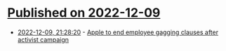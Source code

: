 # [Published on 2022-12-09](index.md)

* [2022-12-09, 21:28:20](https://news.ycombinator.com/item?id=33926639) - [Apple to end employee gagging clauses after activist campaign](https://www.ft.com/content/8cd27d16-c996-4dc7-86af-ed6f40ff361c)
